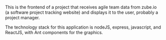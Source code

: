 This is the frontend of a project that receives agile team data from zube.io (a software project tracking website) and displays it to the user, probably a project manager. 

The technology stack for this application is nodeJS, express, javascript, and ReactJS, with Ant components for the graphics. 


